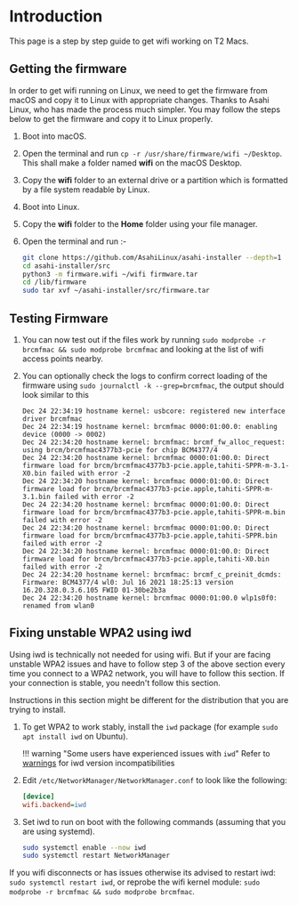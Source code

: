 # Introduction

This page is a step by step guide to get wifi working on T2 Macs.

## Getting the firmware

In order to get wifi running on Linux, we need to get the firmware from macOS and copy it to Linux with appropriate changes. Thanks to Asahi Linux, who has made the process much simpler. You may follow the steps below to get the firmware and copy it to Linux properly.

1. Boot into macOS.

2. Open the terminal and run `cp -r /usr/share/firmware/wifi ~/Desktop`. This shall make a folder named **wifi** on the macOS Desktop.

3. Copy the **wifi** folder to an external drive or a partition which is formatted by a file system readable by Linux.

4. Boot into Linux.

5. Copy the **wifi** folder to the **Home** folder using your file manager.

6. Open the terminal and run :-

   ```sh
   git clone https://github.com/AsahiLinux/asahi-installer --depth=1
   cd asahi-installer/src
   python3 -m firmware.wifi ~/wifi firmware.tar
   cd /lib/firmware
   sudo tar xvf ~/asahi-installer/src/firmware.tar
   ```

## Testing Firmware

1. You can now test out if the files work by running `sudo modprobe -r brcmfmac && sudo modprobe brcmfmac` and looking at the list of wifi access points nearby.

2. You can optionally check the logs to confirm correct loading of the firmware using `sudo journalctl -k --grep=brcmfmac`, the output should look similar to this

    ```log
    Dec 24 22:34:19 hostname kernel: usbcore: registered new interface driver brcmfmac
    Dec 24 22:34:19 hostname kernel: brcmfmac 0000:01:00.0: enabling device (0000 -> 0002)
    Dec 24 22:34:20 hostname kernel: brcmfmac: brcmf_fw_alloc_request: using brcm/brcmfmac4377b3-pcie for chip BCM4377/4
    Dec 24 22:34:20 hostname kernel: brcmfmac 0000:01:00.0: Direct firmware load for brcm/brcmfmac4377b3-pcie.apple,tahiti-SPPR-m-3.1-X0.bin failed with error -2
    Dec 24 22:34:20 hostname kernel: brcmfmac 0000:01:00.0: Direct firmware load for brcm/brcmfmac4377b3-pcie.apple,tahiti-SPPR-m-3.1.bin failed with error -2
    Dec 24 22:34:20 hostname kernel: brcmfmac 0000:01:00.0: Direct firmware load for brcm/brcmfmac4377b3-pcie.apple,tahiti-SPPR-m.bin failed with error -2
    Dec 24 22:34:20 hostname kernel: brcmfmac 0000:01:00.0: Direct firmware load for brcm/brcmfmac4377b3-pcie.apple,tahiti-SPPR.bin failed with error -2
    Dec 24 22:34:20 hostname kernel: brcmfmac 0000:01:00.0: Direct firmware load for brcm/brcmfmac4377b3-pcie.apple,tahiti-X0.bin failed with error -2
    Dec 24 22:34:20 hostname kernel: brcmfmac: brcmf_c_preinit_dcmds: Firmware: BCM4377/4 wl0: Jul 16 2021 18:25:13 version 16.20.328.0.3.6.105 FWID 01-30be2b3a
    Dec 24 22:34:20 hostname kernel: brcmfmac 0000:01:00.0 wlp1s0f0: renamed from wlan0
    ```

## Fixing unstable WPA2 using iwd

Using iwd is technically not needed for using wifi. But if your are facing unstable WPA2 issues and have to follow step 3 of the above section every time you connect to a WPA2 network, you will have to follow this section. If your connection is stable, you needn't follow this section.

Instructions in this section might be different for the distribution that you are trying to install.

1. To get WPA2 to work stably, install the `iwd` package (for example `sudo apt install iwd` on Ubuntu).

    !!! warning "Some users have experienced issues with `iwd`"
        Refer to [warnings](https://wiki.t2linux.org/#warnings) for iwd version incompatibilities

2. Edit `/etc/NetworkManager/NetworkManager.conf` to look like the following:

    ```ini
    [device]
    wifi.backend=iwd
    ```

3. Set iwd to run on boot with the following commands (assuming that you are using systemd).

    ```sh
    sudo systemctl enable --now iwd
    sudo systemctl restart NetworkManager
    ```

If you wifi disconnects or has issues otherwise its advised to restart iwd: `sudo systemctl restart iwd`, or reprobe the wifi kernel module: `sudo modprobe -r brcmfmac && sudo modprobe brcmfmac`.
